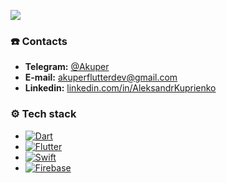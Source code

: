 [![](https://media-exp1.licdn.com/dms/image/C4D16AQEx01Ac84RJkQ/profile-displaybackgroundimage-shrink_350_1400/0/1596628693500?e=1651104000&v=beta&t=QXHj5d0PbluFoTkkrXdv92zLvXaW08OzqfFMsJiX6uk)](Flutter.dev)  

### ☎️ Contacts    
+ **Telegram:** [@Akuper](https://t.me/Akuper)   
+ **E-mail:** [akuperflutterdev@gmail.com](mailto:akuperflutterdev@gmail.com)  
+ **Linkedin:** [linkedin.com/in/AleksandrKuprienko](https://www.linkedin.com/in/aleksandr-kuprienko-a34151153/)  


### ⚙️ Tech stack  
+ [![Dart](https://img.shields.io/badge/-Dart-05122A?style=flat&logo=dart&logoColor=blue)](https://dart.dev/)  
+ [![Flutter](https://img.shields.io/badge/-Flutter-05122A?style=flat&logo=flutter&logoColor=blue)](http://flutter.dev/)  
+ [![Swift](https://img.shields.io/badge/-Swift-05122A?style=flat&logo=swift&logoColor=red)](https://docs.swift.org/swift-book/)
+ [![Firebase](https://img.shields.io/badge/-Firebase-05122A?style=flat&logo=firebase&logoColor=orange)](https://firebase.flutter.dev/)  

<!--
**AleksandrKuprienko/AleksandrKuprienko** is a ✨ _special_ ✨ repository because its `README.md` (this file) appears on your GitHub profile.


